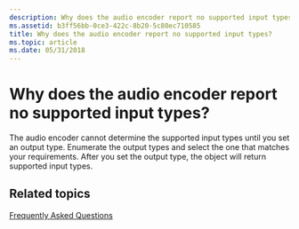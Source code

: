 ```yaml
---
description: Why does the audio encoder report no supported input types?
ms.assetid: b3ff56bb-0ce3-422c-8b20-5c80ec710585
title: Why does the audio encoder report no supported input types?
ms.topic: article
ms.date: 05/31/2018
---
```


# Why does the audio encoder report no supported input types?

The audio encoder cannot determine the supported input types until you set an output type. Enumerate the output types and select the one that matches your requirements. After you set the output type, the object will return supported input types.

## Related topics

<dl> <dt>

[Frequently Asked Questions](frequentlyaskedquestions.md)
</dt> </dl>

 

 



